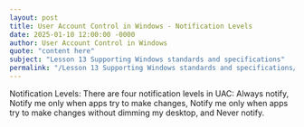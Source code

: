 ```yaml
---
layout: post
title: User Account Control in Windows - Notification Levels
date: 2025-01-10 12:00:00 -0000
author: User Account Control in Windows
quote: "content here"
subject: "Lesson 13 Supporting Windows standards and specifications"
permalink: "/Lesson 13 Supporting Windows standards and specifications/User Account Control in Windows/User Account Control in Windows - Notification Levels"
---
```


Notification Levels: There are four notification levels in UAC: Always notify, Notify me only when apps try to make changes, Notify me only when apps try to make changes without dimming my desktop, and Never notify.
